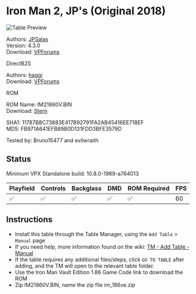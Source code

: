 ﻿# Iron Man 2, JP's (Original 2018)

![Table Preview](../../images/vpx-ironman2jp.jpg)

Authors: [JPSalas](https://www.vpforums.org/index.php?showuser=277)  
Version: 4.3.0  
Download: [VPForums](https://www.vpforums.org/index.php?app=downloads&showfile=13613)

DirectB2S

Authors: [haggi](https://www.vpforums.org/index.php?showuser=1220)  
Download: [VPForums](https://www.vpforums.org/index.php?app=downloads&showfile=15731)

ROM

ROM Name: IM21860V.BIN  
Download: [Stern](https://sternpinball.com/?post_type=game_code&s=iron+man)  

SHA1: 11787B8C73883E417B92791FA2AB45416EE718EF  
MD5:  FB971A641EFB89B0D131FDD3BFE3579D 

Tested by: Bruno15477 and evilwraith

## Status 

Minimum VPX Standalone build: 10.8.0-1989-a764013

| Playfield | Controls | Backglass | DMD | ROM Required | FPS | 
|-----------|----------|-----------|-----|--------------|-----|
| :white_check_mark: | :white_check_mark: | :white_check_mark: | :white_check_mark: | :white_check_mark: | 60 |

## Instructions

- Install this table through the Table Manager, using the `Add Table` > `Manual` page
- If you need help, more information found on the wiki: [TM - Add Table - Manual](https://github.com/LegendsUnchained/vpx-standalone-alp4k/wiki/%5B04%5D-%F0%9F%A7%A1-TM-%E2%80%90-Other-Features#add-table---manual)
- If the table requires any additional files/steps, click `GO TO TABLE` after adding, and the TM will open to the relevant table folder.
- Use the Iron Man Vault Edition 1.86 Game Code link to download the ROM
- Zip IM21860V.BIN, name the zip file im_186ve.zip

